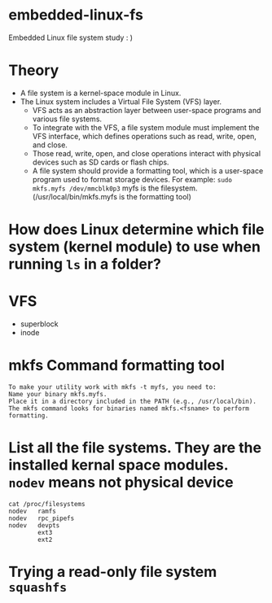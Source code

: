 # embedded-linux-fs
Embedded Linux file system study : )

# Theory
- A file system is a kernel-space module in Linux.
- The Linux system includes a Virtual File System (VFS) layer.
  * VFS acts as an abstraction layer between user-space programs and various file systems.
  * To integrate with the VFS, a file system module must implement the VFS interface, which defines operations such as read, write, open, and close.
  * Those read, write, open, and close operations interact with physical devices such as SD cards or flash chips.
  * A file system should provide a formatting tool, which is a user-space program used to format storage devices. For example: `sudo mkfs.myfs /dev/mmcblk0p3` myfs is the filesystem. (/usr/local/bin/mkfs.myfs is the formatting tool) 

# How does Linux determine which file system (kernel module) to use when running `ls` in a folder?


# VFS
- superblock
- inode

# mkfs Command formatting tool
```
To make your utility work with mkfs -t myfs, you need to:
Name your binary mkfs.myfs.
Place it in a directory included in the PATH (e.g., /usr/local/bin).
The mkfs command looks for binaries named mkfs.<fsname> to perform formatting.
```

# List all the file systems. They are the installed kernal space modules. `nodev` means not physical device
```
cat /proc/filesystems
nodev   ramfs
nodev   rpc_pipefs
nodev   devpts
        ext3
        ext2
```

# Trying a read-only file system `squashfs`
